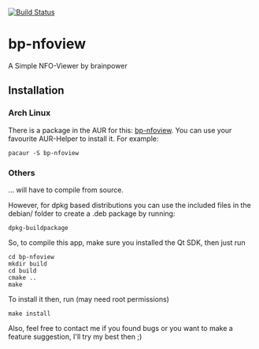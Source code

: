 [![Build Status](https://travis-ci.org/brainpower/bp-nfoview.svg?branch=master)](https://travis-ci.org/brainpower/bp-nfoview)

# bp-nfoview

A Simple NFO-Viewer by brainpower

## Installation

### Arch Linux

There is a package in the AUR for this: [bp-nfoview](https://aur.archlinux.org/packages/bp-nfoview).
You can use your favourite AUR-Helper to install it. For example:

    pacaur -S bp-nfoview

### Others

... will have to compile from source.

However, for dpkg based distributions you can use the included files in the debian/ folder to create a .deb package by running:

    dpkg-buildpackage


So, to compile this app, make sure you installed the Qt SDK,
then just run

    cd bp-nfoview
    mkdir build
    cd build
    cmake ..
    make

To install it then, run (may need root permissions)

    make install

Also, feel free to contact me
if you found bugs or you want to make a feature suggestion, I'll try my best then ;)
